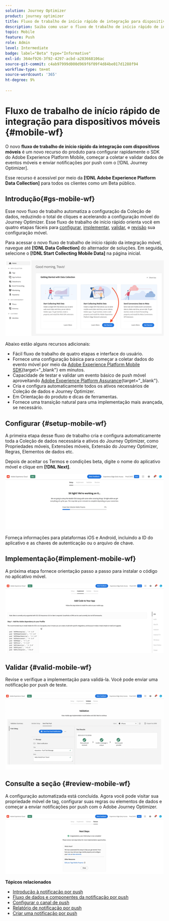 ```yaml
---
solution: Journey Optimizer
product: journey optimizer
title: Fluxo de trabalho de início rápido de integração para dispositivos móveis
description: Saiba como usar o fluxo de trabalho de início rápido de integração para dispositivos móveis
topic: Mobile
feature: Push
role: Admin
level: Intermediate
badge: label="Beta" type="Informative"
exl-id: 364ef926-3f92-4297-acbd-a283668106ac
source-git-commit: c4ab97999d000d969f6f09f4d84be017d1288f94
workflow-type: tm+mt
source-wordcount: '365'
ht-degree: 9%

---
```


# Fluxo de trabalho de início rápido de integração para dispositivos móveis {#mobile-wf}

O novo **fluxo de trabalho de início rápido da integração com dispositivos móveis** é um novo recurso do produto para configurar rapidamente o SDK do Adobe Experience Platform Mobile, começar a coletar e validar dados de eventos móveis e enviar notificações por push com o [!DNL Journey Optimizer].

Esse recurso é acessível por meio da **[!DNL Adobe Experience Platform Data Collection]** para todos os clientes como um Beta público.

## Introdução{#gs-mobile-wf}

Esse novo fluxo de trabalho automatiza a configuração da Coleção de dados, reduzindo o total de cliques e acelerando a configuração móvel do Journey Optimizer. Esse fluxo de trabalho de início rápido orienta você em quatro etapas fáceis para [configurar](##setup-mobile-wf), [implementar](#implement-mobile-wf), [validar](#valid-mobile-wf), e [revisão](#review-mobile-wf) sua configuração móvel.

Para acessar o novo fluxo de trabalho de início rápido da integração móvel, navegue até **[!DNL Data Collection]** do alternador de soluções. Em seguida, selecione o **[!DNL Start Collecting Mobile Data]** na página inicial.

![](assets/mobile-wf-home.png)

Abaixo estão alguns recursos adicionais:

* Fácil fluxo de trabalho de quatro etapas e interface do usuário.
* Fornece uma configuração básica para começar a coletar dados do evento móvel por meio da [Adobe Experience Platform Mobile SDK](https://developer.adobe.com/client-sdks/documentation/){target="_blank"} em minutos.
* Capacidade de testar e validar um evento básico de push móvel aproveitando [Adobe Experience Platform Assurance](https://experienceleague.adobe.com/docs/experience-platform/assurance/home.html){target="_blank"}.
* Cria e configura automaticamente todos os ativos necessários de Coleção de dados e Journey Optimizer.
* Em Orientação do produto e dicas de ferramentas.
* Fornece uma transição natural para uma implementação mais avançada, se necessário.

## Configurar {#setup-mobile-wf}

A primeira etapa desse fluxo de trabalho cria e configura automaticamente toda a Coleção de dados necessária e ativos do Journey Optimizer, como Propriedades móveis, Extensões móveis, Extensão do Journey Optimizer, Regras, Elementos de dados etc.

Depois de aceitar os Termos e condições beta, digite o nome do aplicativo móvel e clique em **[!DNL Next]**.

![](assets/mobile-wf-setup.png)

Forneça informações para plataformas iOS e Android, incluindo a ID do aplicativo e as chaves de autenticação ou o arquivo de chave.

## Implementação{#implement-mobile-wf}

A próxima etapa fornece orientação passo a passo para instalar o código no aplicativo móvel.

![](assets/mobile-wf-add-code.png)


## Validar {#valid-mobile-wf}

Revise e verifique a implementação para validá-la. Você pode enviar uma notificação por push de teste.

![](assets/mobile-wf-valid.png)


## Consulte a seção {#review-mobile-wf}

A configuração automatizada está concluída. Agora você pode visitar sua propriedade móvel de tag, configurar suas regras ou elementos de dados e começar a enviar notificações por push com o Adobe Journey Optimizer.

![](assets/mobile-wf-done.png)


**Tópicos relacionados**

* [Introdução à notificação por push](get-started-push.md)
* [Fluxo de dados e componentes da notificação por push](push-gs.md)
* [Configurar o canal de push](push-configuration.md)
* [Relatório de notificação por push](../reports/journey-global-report.md#push-global)
* [Criar uma notificação por push](create-push.md)
